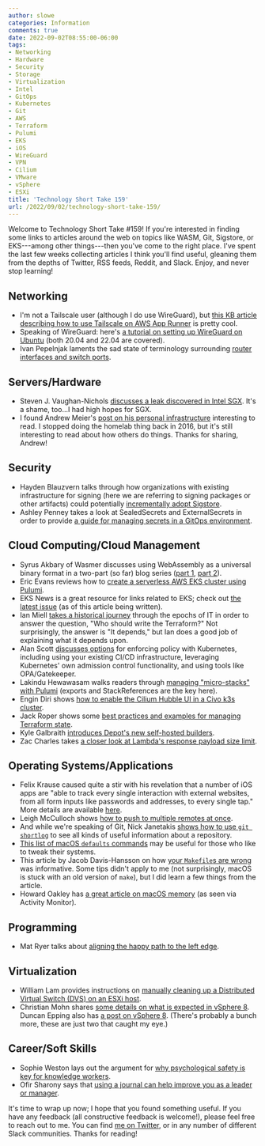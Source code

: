 ```yaml
---
author: slowe
categories: Information
comments: true
date: 2022-09-02T08:55:00-06:00
tags:
- Networking
- Hardware
- Security
- Storage
- Virtualization
- Intel
- GitOps
- Kubernetes
- Git
- AWS
- Terraform
- Pulumi
- EKS
- iOS
- WireGuard
- VPN
- Cilium
- VMware
- vSphere
- ESXi
title: 'Technology Short Take 159'
url: /2022/09/02/technology-short-take-159/
---
```


Welcome to Technology Short Take #159! If you're interested in finding some links to articles around the web on topics like WASM, Git, Sigstore, or EKS---among other things---then you've come to the right place. I've spent the last few weeks collecting articles I think you'll find useful, gleaning them from the depths of Twitter, RSS feeds, Reddit, and Slack. Enjoy, and never stop learning!<!--more-->

## Networking

* I'm not a Tailscale user (although I do use WireGuard), but [this KB article describing how to use Tailscale on AWS App Runner][link-18] is pretty cool.
* Speaking of WireGuard: here's [a tutorial on setting up WireGuard on Ubuntu][link-23] (both 20.04 and 22.04 are covered).
* Ivan Pepelnjak laments the sad state of terminology surrounding [router interfaces and switch ports][link-22].

## Servers/Hardware

* Steven J. Vaughan-Nichols [discusses a leak discovered in Intel SGX][link-5]. It's a shame, too...I had high hopes for SGX.
* I found Andrew Meier's [post on his personal infrastructure][link-16] interesting to read. I stopped doing the homelab thing back in 2016, but it's still interesting to read about how others do things. Thanks for sharing, Andrew!

## Security

* Hayden Blauzvern talks through how organizations with existing infrastructure for signing (here we are referring to signing packages or other artifacts) could potentially [incrementally adopt Sigstore][link-7].
* Ashley Penney takes a look at SealedSecrets and ExternalSecrets in order to provide [a guide for managing secrets in a GitOps environment][link-11].

## Cloud Computing/Cloud Management

* Syrus Akbary of Wasmer discusses using WebAssembly as a universal binary format in a two-part (so far) blog series ([part 1][link-1], [part 2][link-2]).
* Eric Evans reviews how to [create a serverless AWS EKS cluster using Pulumi][link-6].
* EKS News is a great resource for links related to EKS; check out [the latest issue][link-8] (as of this article being written).
* Ian Miell [takes a historical journey][link-10] through the epochs of IT in order to answer the question, "Who should write the Terraform?" Not surprisingly, the answer is "It depends," but Ian does a good job of explaining what it depends upon.
* Alan Scott [discusses options][link-12] for enforcing policy with Kubernetes, including using your existing CI/CD infrastructure, leveraging Kubernetes' own admission control functionality, and using tools like OPA/Gatekeeper.
* Lakindu Hewawasam walks readers through [managing "micro-stacks" with Pulumi][link-13] (exports and StackReferences are the key here).
* Engin Diri shows [how to enable the Cilium Hubble UI in a Civo k3s cluster][link-14].
* Jack Roper shows some [best practices and examples for managing Terraform state][link-15].
* Kyle Galbraith [introduces Depot's new self-hosted builders][link-19].
* Zac Charles takes [a closer look at Lambda's response payload size limit][link-30].

## Operating Systems/Applications

* Felix Krause caused quite a stir with his revelation that a number of iOS apps are "able to track every single interaction with external websites, from all form inputs like passwords and addresses, to every single tap." More details are available [here][link-3].
* Leigh McCulloch shows [how to push to multiple remotes at once][link-4].
* And while we're speaking of Git, Nick Janetakis [shows how to use `git shortlog`][link-21] to see all kinds of useful information about a repository.
* [This list of macOS `defaults` commands][link-26] may be useful for those who like to tweak their systems.
* This article by Jacob Davis-Hansson on how [your `Makefile`s are wrong][link-27] was informative. Some tips didn't apply to me (not surprisingly, macOS is stuck with an old version of `make`), but I did learn a few things from the article.
* Howard Oakley has [a great article on macOS memory][link-29] (as seen via Activity Monitor).

## Programming

* Mat Ryer talks about [aligning the happy path to the left edge][link-17].

## Virtualization

* William Lam provides instructions on [manually cleaning up a Distributed Virtual Switch (DVS) on an ESXi host][link-20].
* Christian Mohn shares [some details on what is expected in vSphere 8][link-24]. Duncan Epping also has [a post on vSphere 8][link-25]. (There's probably a bunch more, these are just two that caught my eye.)

## Career/Soft Skills

* Sophie Weston lays out the argument for [why psychological safety is key for knowledge workers][link-9].
* Ofir Sharony says that [using a journal can help improve you as a leader or manager][link-28].

It's time to wrap up now; I hope that you found something useful. If you have any feedback (all constructive feedback is welcome!), please feel free to reach out to me. You can find [me on Twitter][link-99], or in any number of different Slack communities. Thanks for reading!

[link-1]: https://wasmer.io/posts/wasm-as-universal-binary-format-part-1-native-executables
[link-2]: https://wasmer.io/posts/wasm-as-universal-binary-format-part-2-wapm
[link-3]: https://krausefx.com/blog/ios-privacy-instagram-and-facebook-can-track-anything-you-do-on-any-website-in-their-in-app-browser
[link-4]: https://leighmcculloch.com/posts/git-push-to-multiple-remotes-at-once/
[link-5]: https://thenewstack.io/intel-sgx-not-so-safe-after-all-aepic-leak/
[link-6]: https://blog.scalesec.com/create-an-serverless-aws-eks-cluster-using-pulumi-95c65ac94dea
[link-7]: https://blog.sigstore.dev/adopting-sigstore-incrementally-1b56a69b8c15
[link-8]: https://eks.news/archives/029/
[link-9]: https://confluxhq.com/insight/our-organizational-os-needs-an-upgrade-why-knowledge-works-needs-a-new-approach
[link-10]: https://zwischenzugs.com/2022/08/08/who-should-write-the-terraform/
[link-11]: https://releasehub.com/blog/how-to-manage-gitops-secrets-a-detailed-guide
[link-12]: https://itnext.io/kubernetes-owasp-top-10-centralised-policy-enforcement-9adc53438e22
[link-13]: https://blog.bitsrc.io/managing-micro-stacks-using-pulumi-87053eeb8678
[link-14]: https://blog.ediri.io/how-to-enable-the-cilium-hubble-ui-in-a-civo-k3s-cluster
[link-15]: https://spacelift.io/blog/terraform-state
[link-16]: https://andrewmeier.dev/personal-infrastructure
[link-17]: https://medium.com/@matryer/line-of-sight-in-code-186dd7cdea88
[link-18]: https://tailscale.com/kb/1127/aws-app-runner/
[link-19]: https://depot.dev/blog/self-hosted-depot
[link-20]: https://williamlam.com/2022/08/how-to-manually-clean-up-a-distributed-virtual-switch-vds-on-an-esxi-host.html
[link-21]: https://nickjanetakis.com/blog/counting-all-git-commits-from-all-authors-and-more-with-git-shortlog
[link-22]: https://blog.ipspace.net/2022/09/interfaces-ports.html
[link-23]: https://www.howtoforge.com/how-to-set-up-wireguard-vpn-on-ubuntu-22-04/
[link-24]: https://vninja.net/2022/08/30/vmware-vsphere8-announced/
[link-25]: https://www.yellow-bricks.com/2022/08/30/introducing-vsphere-8/
[link-26]: https://macos-defaults.com/#%F0%9F%99%8B-what-s-a-defaults-command
[link-27]: https://tech.davis-hansson.com/p/make/
[link-28]: https://medium.com/@ofirsharony/leadership-journal-become-an-inspiring-leader-in-10-minutes-a-day-60233908ec14
[link-29]: https://eclecticlight.co/2022/08/10/getting-more-from-activity-monitor-memory/
[link-30]: https://zaccharles.medium.com/deep-dive-lambdas-response-payload-size-limit-8aedba9530ed
[link-99]: https://twitter.com/scott_lowe
